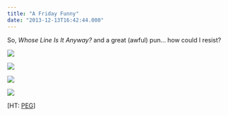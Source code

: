 ```yaml
---
title: "A Friday Funny"
date: "2013-12-13T16:42:44.000"
---
```


So, _Whose Line Is It Anyway?_ and a great (awful) pun... how could I resist?

![](http://25.media.tumblr.com/a0707481e1ef9a5bf03e1d4050d043cf/tumblr_mpgklm1Urs1qc8jh0o2_250.gif)

![](http://25.media.tumblr.com/5b3f37d1bcd33f6104a0f1f99cb5697c/tumblr_mpgklm1Urs1qc8jh0o3_250.gif)

![](http://25.media.tumblr.com/b3c40754d2d518a4980132675ae5d0fc/tumblr_mpgklm1Urs1qc8jh0o4_250.gif)

![](http://25.media.tumblr.com/859ffd1c7c4be264f36ec1c014809ddf/tumblr_mpgklm1Urs1qc8jh0o1_250.gif)

\[HT: [PEG](http://pegobry.tumblr.com/post/69872229114/frauluther-antisanta)\]
